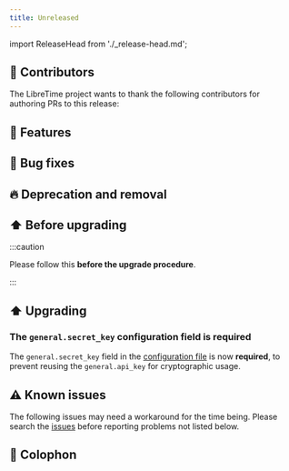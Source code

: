 ```yaml
---
title: Unreleased
---
```


import ReleaseHead from './\_release-head.md';

<!-- <ReleaseHead date='2022-01-01' version='3.0.0-alpha.11'/> -->

## :sparkling_heart: Contributors

The LibreTime project wants to thank the following contributors for authoring PRs to this release:

## :rocket: Features

## :bug: Bug fixes

## :fire: Deprecation and removal

## :arrow_up: Before upgrading

:::caution

Please follow this **before the upgrade procedure**.

:::

## :arrow_up: Upgrading

### The `general.secret_key` configuration field is required

The `general.secret_key` field in the [configuration file](../admin-manual/configuration.md#general) is now **required**, to prevent reusing the `general.api_key` for cryptographic usage.

## :warning: Known issues

The following issues may need a workaround for the time being. Please search the [issues](https://github.com/libretime/libretime/issues) before reporting problems not listed below.

## :memo: Colophon

